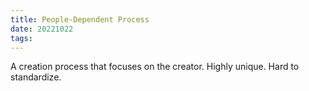 ```yaml
---
title: People-Dependent Process
date: 20221022
tags:
---
```


A creation process that focuses on the creator. Highly unique. Hard to standardize. 